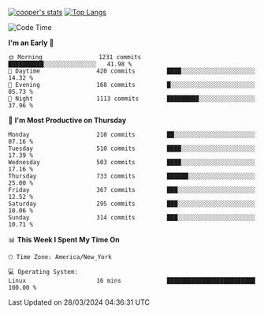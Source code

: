 [![cooper's stats](https://github-readme-stats-dwoluvhms-coopjz.vercel.app/api?username=coopjz&count_private=true)](https://github.com/coopjz/github-readme-stats)
[![Top Langs](https://github-readme-stats-dwoluvhms-coopjz.vercel.app/api/top-langs/?username=coopjz&count_private=true&langs_count=8&layout=compact)](https://github.com/coopjz/github-readme-stats)
<!--START_SECTION:waka-->
![Code Time](http://img.shields.io/badge/Code%20Time-51%20mins-blue)

**I'm an Early 🐤** 

```text
🌞 Morning                1231 commits        ██████████░░░░░░░░░░░░░░░   41.98 % 
🌆 Daytime                420 commits         ████░░░░░░░░░░░░░░░░░░░░░   14.32 % 
🌃 Evening                168 commits         █░░░░░░░░░░░░░░░░░░░░░░░░   05.73 % 
🌙 Night                  1113 commits        █████████░░░░░░░░░░░░░░░░   37.96 % 
```
📅 **I'm Most Productive on Thursday** 

```text
Monday                   210 commits         ██░░░░░░░░░░░░░░░░░░░░░░░   07.16 % 
Tuesday                  510 commits         ████░░░░░░░░░░░░░░░░░░░░░   17.39 % 
Wednesday                503 commits         ████░░░░░░░░░░░░░░░░░░░░░   17.16 % 
Thursday                 733 commits         ██████░░░░░░░░░░░░░░░░░░░   25.00 % 
Friday                   367 commits         ███░░░░░░░░░░░░░░░░░░░░░░   12.52 % 
Saturday                 295 commits         ███░░░░░░░░░░░░░░░░░░░░░░   10.06 % 
Sunday                   314 commits         ███░░░░░░░░░░░░░░░░░░░░░░   10.71 % 
```


📊 **This Week I Spent My Time On** 

```text
🕑︎ Time Zone: America/New_York

💻 Operating System: 
Linux                    16 mins             █████████████████████████   100.00 % 
```


 Last Updated on 28/03/2024 04:36:31 UTC
<!--END_SECTION:waka-->
